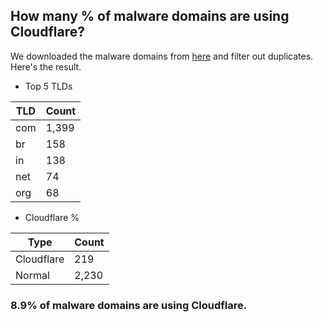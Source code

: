 ## How many % of malware domains are using Cloudflare?


We downloaded the malware domains from [here](https://urlhaus.abuse.ch) and filter out duplicates.
Here's the result.


[//]: # (start replacement)


- Top 5 TLDs

| TLD | Count |
| --- | --- |
| com | 1,399 |
| br | 158 |
| in | 138 |
| net | 74 |
| org | 68 |


- Cloudflare %

| Type | Count |
| --- | --- |
| Cloudflare | 219 |
| Normal | 2,230 |


### 8.9% of malware domains are using Cloudflare.